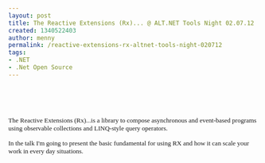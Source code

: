 ```yaml
---
layout: post
title: The Reactive Extensions (Rx)... @ ALT.NET Tools Night 02.07.12
created: 1340522403
author: menny
permalink: /reactive-extensions-rx-altnet-tools-night-020712
tags:
- .NET
- .Net Open Source
---
```

<p>&nbsp;</p>
<p>&nbsp;</p>
<p><span style="font-size: small; "><span style="font-family: Verdana; ">The Reactive Extensions (Rx)...is a library to compose asynchronous and event-based programs using observable collections and LINQ-style query operators.</span></span></p>
<p><span style="font-size: small; "><span style="font-family: Verdana; ">In the talk I'm going to present the basic fundamental for using RX and how it can scale your work in every day situations.</span></span></p>
<p>&nbsp;</p>
<p><a href="http://www.eventbrite.com/event/3773492618/?invite=&amp;err=29&amp;referrer=&amp;ebtv=C&amp;discount=&amp;affiliate=&amp;eventpassword="><img src="http://www.tikalk.com/files/upload/1/register.png" alt="" /></a></p>
<p>&nbsp;</p>
<p>&nbsp;</p>
<p>&nbsp;</p>
